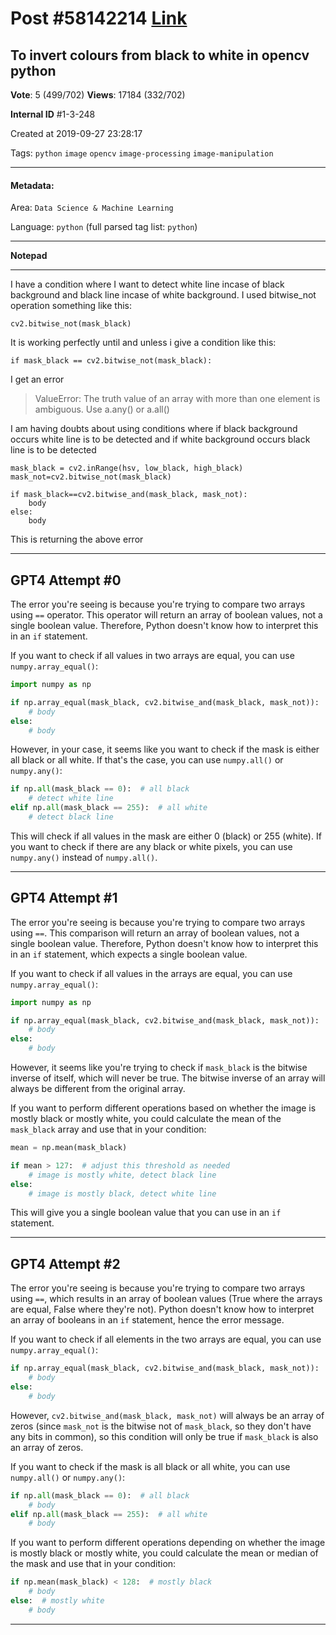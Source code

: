 
# Post \#58142214 [Link](https://stackoverflow.com/questions/58142214/)

## To invert colours from black to white in opencv python

**Vote**: 5 (499/702) **Views**: 17184 (332/702) 

**Internal ID** \#1-3-248

Created at 2019-09-27 23:28:17

Tags: `python` `image` `opencv` `image-processing` `image-manipulation`

----------

#### Metadata:

Area: `Data Science & Machine Learning`

Language: `python` (full parsed tag list: `python`)

----------

**Notepad**


----------

I have a condition where I want to detect white line incase of black background and black line incase of white background. I used bitwise_not operation something like this:

```
cv2.bitwise_not(mask_black)
```


It is working perfectly until and unless i give a condition like this:

```
if mask_black == cv2.bitwise_not(mask_black):
```


I get an error

> ValueError: The truth value of an array with more than one element is ambiguous. Use a.any() or a.all()

I am having doubts about using conditions where if black background occurs white line is to be detected and if white background occurs black line is to be detected

```
mask_black = cv2.inRange(hsv, low_black, high_black)
mask_not=cv2.bitwise_not(mask_black)

if mask_black==cv2.bitwise_and(mask_black, mask_not):
    body 
else:
    body
```


This is returning the above error


----------
        
## GPT4 Attempt \#0

The error you're seeing is because you're trying to compare two arrays using `==` operator. This operator will return an array of boolean values, not a single boolean value. Therefore, Python doesn't know how to interpret this in an `if` statement.

If you want to check if all values in two arrays are equal, you can use `numpy.array_equal()`:

```python
import numpy as np

if np.array_equal(mask_black, cv2.bitwise_and(mask_black, mask_not)):
    # body 
else:
    # body
```

However, in your case, it seems like you want to check if the mask is either all black or all white. If that's the case, you can use `numpy.all()` or `numpy.any()`:

```python
if np.all(mask_black == 0):  # all black
    # detect white line
elif np.all(mask_black == 255):  # all white
    # detect black line
```

This will check if all values in the mask are either 0 (black) or 255 (white). If you want to check if there are any black or white pixels, you can use `numpy.any()` instead of `numpy.all()`.

--------

## GPT4 Attempt \#1

The error you're seeing is because you're trying to compare two arrays using `==`. This comparison will return an array of boolean values, not a single boolean value. Therefore, Python doesn't know how to interpret this in an `if` statement, which expects a single boolean value.

If you want to check if all values in the arrays are equal, you can use `numpy.array_equal()`:

```python
import numpy as np

if np.array_equal(mask_black, cv2.bitwise_and(mask_black, mask_not)):
    # body
else:
    # body
```

However, it seems like you're trying to check if `mask_black` is the bitwise inverse of itself, which will never be true. The bitwise inverse of an array will always be different from the original array.

If you want to perform different operations based on whether the image is mostly black or mostly white, you could calculate the mean of the `mask_black` array and use that in your condition:

```python
mean = np.mean(mask_black)

if mean > 127:  # adjust this threshold as needed
    # image is mostly white, detect black line
else:
    # image is mostly black, detect white line
```

This will give you a single boolean value that you can use in an `if` statement.

--------

## GPT4 Attempt \#2

The error you're seeing is because you're trying to compare two arrays using `==`, which results in an array of boolean values (True where the arrays are equal, False where they're not). Python doesn't know how to interpret an array of booleans in an `if` statement, hence the error message.

If you want to check if all elements in the two arrays are equal, you can use `numpy.array_equal()`:

```python
if np.array_equal(mask_black, cv2.bitwise_and(mask_black, mask_not)):
    # body
else:
    # body
```

However, `cv2.bitwise_and(mask_black, mask_not)` will always be an array of zeros (since `mask_not` is the bitwise not of `mask_black`, so they don't have any bits in common), so this condition will only be true if `mask_black` is also an array of zeros.

If you want to check if the mask is all black or all white, you can use `numpy.all()` or `numpy.any()`:

```python
if np.all(mask_black == 0):  # all black
    # body
elif np.all(mask_black == 255):  # all white
    # body
```

If you want to perform different operations depending on whether the image is mostly black or mostly white, you could calculate the mean or median of the mask and use that in your condition:

```python
if np.mean(mask_black) < 128:  # mostly black
    # body
else:  # mostly white
    # body
```

--------
